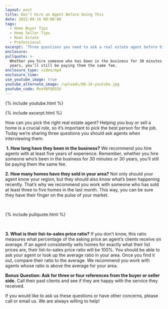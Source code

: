 ```yaml
---
layout: post
title: Don’t Hire an Agent Before Doing This
date: 2022-08-16 00:00:00
tags:
  - Home Buyer Tips
  - Home Seller Tips
  - Real Estate
  - Professional
excerpt: 'Three questions you need to ask a real estate agent before hiring them. '
enclosure:
pullquote: >-
  Whether you hire someone who has been in the business for 30 minutes or 30
  years, you’ll still be paying them the same fee. 
enclosure_type: video/mp4
enclosure_time:
use_youtube_image: true
youtube_alternate_image: /uploads/08-16-youtube.jpg
youtube_code: MveYBFQO55U
---
```

{% include youtube.html %}

{% include excerpt.html %}

How can you pick the right real estate agent? Helping you buy or sell a home is a crucial role, so it’s important to pick the best person for the job. Today we’re sharing three questions you should ask agents when interviewing them:

**&nbsp;1. How long have they been in the business?** We recommend you hire agents with at least five years of experience. Remember, whether you hire someone who’s been in the business for 30 minutes or 30 years, you’ll still be paying them the same fee.&nbsp;

**2\. How many homes have they sold in your area?**&nbsp;Not only should your agent know your region, but they should also know what’s been happening recently. That’s why we recommend you work with someone who has sold at least three to five homes in the last month. This way, you can be sure they have their finger on the pulse of your market.&nbsp;

&nbsp;

{% include pullquote.html %}

&nbsp;

**3\. What is their list-to-sales price ratio?** If you don’t know, this ratio measures what percentage of the asking price an agent’s clients receive on average. If an agent consistently sells homes for exactly what their list prices are, their list-to-sales price ratio will be 100%. You should be able to ask your agent or look up the average ratio in your area. Once you find it out, compare their ratio to the average. We recommend you work with agents whose ratio is above the average for your area.&nbsp;

**Bonus Question: Ask for three or four references from the buyer or seller side.** Call their past clients and see if they are happy with the service they received.

If you would like to ask us these questions or have other concerns, please call or email us. We are always willing to help\!